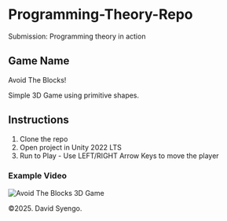 # Programming-Theory-Repo
Submission: Programming theory in action

## Game Name
Avoid The Blocks!

Simple 3D Game using primitive shapes.

## Instructions
1. Clone the repo
2. Open project in Unity 2022 LTS
3. Run to Play - Use LEFT/RIGHT Arrow Keys to move the player

### Example Video
![Avoid The Blocks 3D Game](https://youtu.be/kG_VcUmxQOQ)

&copy;2025. David Syengo.
